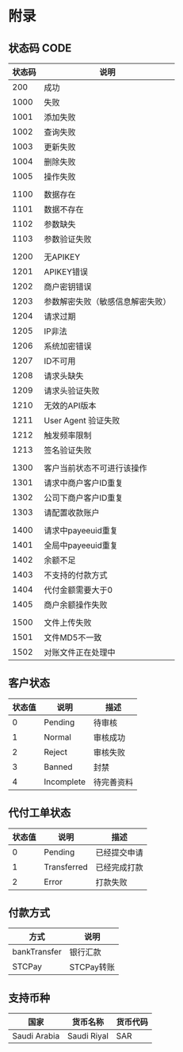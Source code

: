 # 附录

## 状态码 CODE

| 状态码 | 说明                             |
| ------ | -------------------------------- |
| 200    | 成功                             |
| 1000   | 失败                             |
| 1001   | 添加失败                         |
| 1002   | 查询失败                         |
| 1003   | 更新失败                         |
| 1004   | 删除失败                         |
| 1005   | 操作失败                         |
|  |  |
| 1100   | 数据存在                         |
| 1101   | 数据不存在                       |
| 1102   | 参数缺失                         |
| 1103   | 参数验证失败                     |
|  |  |
| 1200   | 无APIKEY                         |
| 1201   | APIKEY错误                       |
| 1202   | 商户密钥错误                     |
| 1203   | 参数解密失败（敏感信息解密失败） |
| 1204   | 请求过期                         |
| 1205   | IP非法                           |
| 1206   | 系统加密错误                     |
| 1207   | ID不可用                         |
| 1208   | 请求头缺失                       |
| 1209   | 请求头验证失败                   |
| 1210   | 无效的API版本                    |
| 1211   | User Agent 验证失败              |
| 1212   | 触发频率限制                      |
| 1213   | 签名验证失败                     |
|  |  |
| 1300   | 客户当前状态不可进行该操作       |
| 1301   | 请求中商户客户ID重复       |
| 1302   | 公司下商户客户ID重复       |
| 1303   | 请配置收款账户      |
|  |  |
| 1400   | 请求中payeeuid重复               |
| 1401   | 全局中payeeuid重复               |
| 1402   | 余额不足               |
| 1403   | 不支持的付款方式             |
| 1404   | 代付金额需要大于0             |
| 1405   | 商户余额操作失败             |
|  |  |
| 1500   | 文件上传失败                     |
| 1501   | 文件MD5不一致                     |
| 1502   | 对账文件正在处理中                  |

## 客户状态

| 状态值 | 说明       | 描述       |
| ---- | ---------- | ---------- |
| 0    | Pending     | 待审核     |
| 1    | Normal   | 审核成功   |
| 2    | Reject   | 审核失败   |
| 3    | Banned       | 封禁       |
| 4    | Incomplete | 待完善资料 |


## 代付工单状态

| 状态值 | 说明         | 描述       |
| ---- | ------------ | ------------ |
| 0    | Pending | 已经提交申请 |
| 1    | Transferred | 已经完成打款 |
| 2    | Error    | 打款失败    |

## 付款方式
| 方式 | 说明         |
| ---- | ------------ |
| bankTransfer   | 银行汇款 |
| STCPay    | STCPay转账 |

## 支持币种
| 国家 | 货币名称         | 货币代码|
| ---- | ------------ | ------------ |
| Saudi Arabia    | Saudi Riyal | SAR |